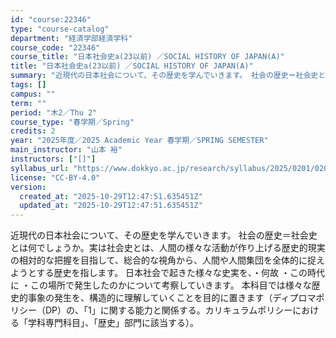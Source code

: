 ```yaml
---
id: "course:22346"
type: "course-catalog"
department: "経済学部経済学科"
course_code: "22346"
course_title: "日本社会史a(23以前) ／SOCIAL HISTORY OF JAPAN(A)"
title: "日本社会史a(23以前) ／SOCIAL HISTORY OF JAPAN(A)"
summary: "近現代の日本社会について、その歴史を学んでいきます。 社会の歴史＝社会史とは何でしょうか。実は社会史とは、人間の様々な活動が作り上げる歴史的現実の相対的な把握を目指して、総合的な視角から、人間や人間集団を全体的に捉えようとする歴史を指します…"
tags: []
campus: ""
term: ""
period: "木2／Thu 2"
course_type: "春学期／Spring"
credits: 2
year: "2025年度／2025 Academic Year 春学期／SPRING SEMESTER"
main_instructor: "山本 裕"
instructors: ["[]"]
syllabus_url: "https://www.dokkyo.ac.jp/research/syllabus/2025/0201/0201_22346_ja_JP.html"
license: "CC-BY-4.0"
version:
  created_at: "2025-10-29T12:47:51.635451Z"
  updated_at: "2025-10-29T12:47:51.635451Z"
---
```

近現代の日本社会について、その歴史を学んでいきます。 社会の歴史＝社会史とは何でしょうか。実は社会史とは、人間の様々な活動が作り上げる歴史的現実の相対的な把握を目指して、総合的な視角から、人間や人間集団を全体的に捉えようとする歴史を指します。 日本社会で起きた様々な史実を、・何故 ・この時代に ・この場所で発生したのかについて考察していきます。 本科目では様々な歴史的事象の発生を、構造的に理解していくことを目的に置きます（ディプロマポリシー（DP）の、「1」に関する能力と関係する。カリキュラムポリシーにおける「学科専門科目」、「歴史」部門に該当する）。
